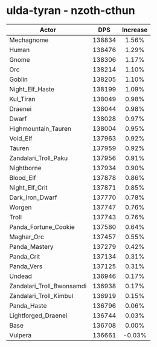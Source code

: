 # ulda-tyran - nzoth-cthun
| Actor | DPS | Increase |
|---|:---:|:---:|
|Mechagnome|138834|1.56%|
|Human|138476|1.29%|
|Gnome|138306|1.17%|
|Orc|138214|1.10%|
|Goblin|138205|1.10%|
|Night_Elf_Haste|138199|1.09%|
|Kul_Tiran|138049|0.98%|
|Draenei|138044|0.98%|
|Dwarf|138028|0.97%|
|Highmountain_Tauren|138004|0.95%|
|Void_Elf|137963|0.92%|
|Tauren|137959|0.92%|
|Zandalari_Troll_Paku|137956|0.91%|
|Nightborne|137934|0.90%|
|Blood_Elf|137878|0.86%|
|Night_Elf_Crit|137871|0.85%|
|Dark_Iron_Dwarf|137770|0.78%|
|Worgen|137747|0.76%|
|Troll|137743|0.76%|
|Panda_Fortune_Cookie|137580|0.64%|
|Maghar_Orc|137457|0.55%|
|Panda_Mastery|137279|0.42%|
|Panda_Crit|137134|0.31%|
|Panda_Vers|137125|0.31%|
|Undead|136946|0.17%|
|Zandalari_Troll_Bwonsamdi|136938|0.17%|
|Zandalari_Troll_Kimbul|136919|0.15%|
|Panda_Haste|136796|0.06%|
|Lightforged_Draenei|136744|0.03%|
|Base|136708|0.00%|
|Vulpera|136661|-0.03%|
